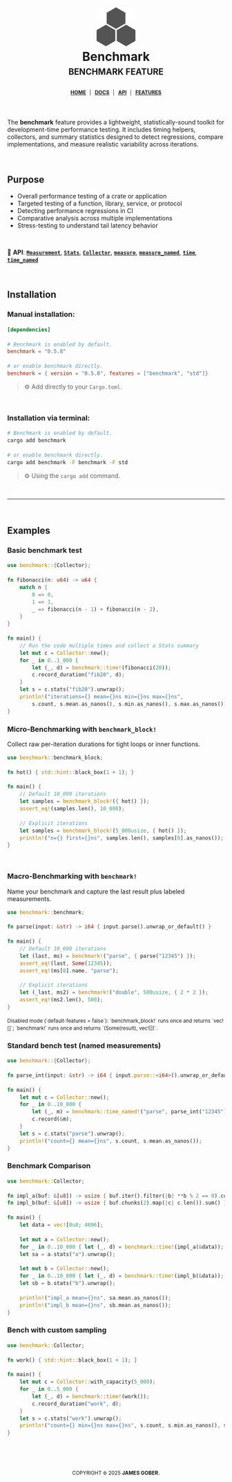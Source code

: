 <h1 align="center">
    <img width="90px" height="auto" src="https://raw.githubusercontent.com/jamesgober/jamesgober/main/media/icons/hexagon-3.svg" alt="Triple Hexagon">
    <br><b>Benchmark</b><br>
    <sub><sup>
        BENCHMARK FEATURE
    </sup></sub>
</h1>
<div align="center">
    <sup>
    <a href="../../README.md" title="Project Home"><b>HOME</b></a>
    <span>&nbsp;│&nbsp;</span>
    <a href="../README.md" title="Project Documentation"><b>DOCS</b></a>
    <span>&nbsp;│&nbsp;</span>
    <a href="../API.md" title="API Reference"><b>API</b></a>
    <span>&nbsp;│&nbsp;</span>
    <a href="./README.md" title="Feature Flags"><b>FEATURES</b></a>
    </sup>
</div>

<br>
<br>

<p>
The <b>benchmark</b> feature provides a lightweight, statistically-sound toolkit for development-time performance testing. It includes timing helpers, collectors, and summary statistics designed to detect regressions, compare implementations, and measure realistic variability across iterations.
</p>

<br>

## Purpose
- Overall performance testing of a crate or application
- Targeted testing of a function, library, service, or protocol
- Detecting performance regressions in CI
- Comparative analysis across multiple implementations
- Stress-testing to understand tail latency behavior

<br>

🧩 **API**: 
[**`Measurement`**](../API.md#measurement),
[**`Stats`**](../API.md#stats),
[**`Collector`**](../API.md#collector),
[**`measure`**](../API.md#measure),
[**`measure_named`**](../API.md#measure_named),
[**`time`**](../API.md#time),
[**`time_named`**](../API.md#time_named) 

<br>

## Installation


### Manual installation:
```toml
[dependencies]

# Benchmark is enabled by default.
benchmark = "0.5.8"

# or enable benchmark directly. 
benchmark = { version = "0.5.8", features = ["benchmark", "std"]}
```
> ⚙️ Add directly to your `Cargo.toml`.

<br>

### Installation via terminal:
```bash
# Benchmark is enabled by default.
cargo add benchmark

# or enable benchmark directly. 
cargo add benchmark -F benchmark -F std
```
> ⚙️ Using the `cargo add` command.

<br>
<hr>
<br>

## Examples


### Basic benchmark test
```rust
use benchmark::{Collector};

fn fibonacci(n: u64) -> u64 {
    match n {
        0 => 0,
        1 => 1,
        _ => fibonacci(n - 1) + fibonacci(n - 2),
    }
}

fn main() {
    // Run the code multiple times and collect a Stats summary
    let mut c = Collector::new();
    for _ in 0..1_000 {
        let (_, d) = benchmark::time!(fibonacci(20));
        c.record_duration("fib20", d);
    }
    let s = c.stats("fib20").unwrap();
    println!("iterations={} mean={}ns min={}ns max={}ns",
        s.count, s.mean.as_nanos(), s.min.as_nanos(), s.max.as_nanos());
}
```


### Micro-Benchmarking with `benchmark_block!`
Collect raw per-iteration durations for tight loops or inner functions.
```rust
use benchmark::benchmark_block;

fn hot() { std::hint::black_box(1 + 1); }

fn main() {
    // Default 10_000 iterations
    let samples = benchmark_block!({ hot() });
    assert_eq!(samples.len(), 10_000);

    // Explicit iterations
    let samples = benchmark_block!(5_000usize, { hot() });
    println!("n={} first={}ns", samples.len(), samples[0].as_nanos());
}
```

<br>

### Macro-Benchmarking with `benchmark!`
Name your benchmark and capture the last result plus labeled measurements.
```rust
use benchmark::benchmark;

fn parse(input: &str) -> i64 { input.parse().unwrap_or_default() }

fn main() {
    // Default 10_000 iterations
    let (last, ms) = benchmark!("parse", { parse("12345") });
    assert_eq!(last, Some(12345));
    assert_eq!(ms[0].name, "parse");

    // Explicit iterations
    let (_last, ms2) = benchmark!("double", 500usize, { 2 * 2 });
    assert_eq!(ms2.len(), 500);
}
```

<small>
Disabled mode (`default-features = false`): `benchmark_block!` runs once and returns `vec![]`; `benchmark!` runs once and returns `(Some(result), vec![])`.
</small>


### Standard bench test (named measurements)
```rust
use benchmark::{Collector};

fn parse_int(input: &str) -> i64 { input.parse::<i64>().unwrap_or_default() }

fn main() {
    let mut c = Collector::new();
    for _ in 0..10_000 {
        let (_, m) = benchmark::time_named!("parse", parse_int("12345"));
        c.record(&m);
    }
    let s = c.stats("parse").unwrap();
    println!("count={} mean={}ns", s.count, s.mean.as_nanos());
}
```


### Benchmark Comparison
```rust
use benchmark::Collector;

fn impl_a(buf: &[u8]) -> usize { buf.iter().filter(|b| **b % 2 == 0).count() }
fn impl_b(buf: &[u8]) -> usize { buf.chunks(2).map(|c| c.len()).sum() }

fn main() {
    let data = vec![0u8; 4096];

    let mut a = Collector::new();
    for _ in 0..10_000 { let (_, d) = benchmark::time!(impl_a(&data)); a.record_duration("a", d); }
    let sa = a.stats("a").unwrap();

    let mut b = Collector::new();
    for _ in 0..10_000 { let (_, d) = benchmark::time!(impl_b(&data)); b.record_duration("b", d); }
    let sb = b.stats("b").unwrap();

    println!("impl_a mean={}ns", sa.mean.as_nanos());
    println!("impl_b mean={}ns", sb.mean.as_nanos());
}
```


### Bench with custom sampling
```rust
use benchmark::Collector;

fn work() { std::hint::black_box(1 + 1); }

fn main() {
    let mut c = Collector::with_capacity(5_000);
    for _ in 0..5_000 {
        let (_, d) = benchmark::time!(work());
        c.record_duration("work", d);
    }
    let s = c.stats("work").unwrap();
    println!("count={} min={}ns max={}ns", s.count, s.min.as_nanos(), s.max.as_nanos());
}
```





<br>

<!--
:: COPYRIGHT
============================================================================ -->
<div align="center">
  <br>
  <h2></h2>
  <sup>COPYRIGHT <small>&copy;</small> 2025 <strong>JAMES GOBER.</strong></sup>
</div>